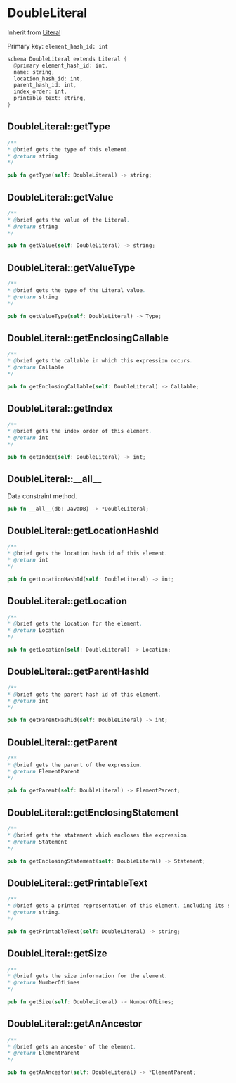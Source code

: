 # DoubleLiteral

Inherit from [Literal](./Literal.md)

Primary key: `element_hash_id: int`

```rust
schema DoubleLiteral extends Literal {
  @primary element_hash_id: int,
  name: string,
  location_hash_id: int,
  parent_hash_id: int,
  index_order: int,
  printable_text: string,
}
```
## DoubleLiteral::getType

```java
/**
* @brief gets the type of this element.
* @return string
*/
```
```rust
pub fn getType(self: DoubleLiteral) -> string;
```
## DoubleLiteral::getValue

```java
/**
* @brief gets the value of the Literal.
* @return string
*/
```
```rust
pub fn getValue(self: DoubleLiteral) -> string;
```
## DoubleLiteral::getValueType

```java
/**
* @brief gets the type of the Literal value.
* @return string
*/
```
```rust
pub fn getValueType(self: DoubleLiteral) -> Type;
```
## DoubleLiteral::getEnclosingCallable

```java
/**
* @brief gets the callable in which this expression occurs.
* @return Callable 
*/
```
```rust
pub fn getEnclosingCallable(self: DoubleLiteral) -> Callable;
```
## DoubleLiteral::getIndex

```java
/**
* @brief gets the index order of this element.
* @return int
*/
```
```rust
pub fn getIndex(self: DoubleLiteral) -> int;
```
## DoubleLiteral::\_\_all\_\_

Data constraint method.

```rust
pub fn __all__(db: JavaDB) -> *DoubleLiteral;
```
## DoubleLiteral::getLocationHashId

```java
/**
* @brief gets the location hash id of this element.
* @return int
*/
```
```rust
pub fn getLocationHashId(self: DoubleLiteral) -> int;
```
## DoubleLiteral::getLocation

```java
/**
* @brief gets the location for the element.
* @return Location
*/
```
```rust
pub fn getLocation(self: DoubleLiteral) -> Location;
```
## DoubleLiteral::getParentHashId

```java
/**
* @brief gets the parent hash id of this element.
* @return int
*/
```
```rust
pub fn getParentHashId(self: DoubleLiteral) -> int;
```
## DoubleLiteral::getParent

```java
/**
* @brief gets the parent of the expression.
* @return ElementParent 
*/
```
```rust
pub fn getParent(self: DoubleLiteral) -> ElementParent;
```
## DoubleLiteral::getEnclosingStatement

```java
/**
* @brief gets the statement which encloses the expression.
* @return Statement 
*/
```
```rust
pub fn getEnclosingStatement(self: DoubleLiteral) -> Statement;
```
## DoubleLiteral::getPrintableText

```java
/**
* @brief gets a printed representation of this element, including its structure where applicable.
* @return string.
*/
```
```rust
pub fn getPrintableText(self: DoubleLiteral) -> string;
```
## DoubleLiteral::getSize

```java
/**
* @brief gets the size information for the element.
* @return NumberOfLines
*/
```
```rust
pub fn getSize(self: DoubleLiteral) -> NumberOfLines;
```
## DoubleLiteral::getAnAncestor

```java
/**
* @brief gets an ancestor of the element.
* @return ElementParent 
*/
```
```rust
pub fn getAnAncestor(self: DoubleLiteral) -> *ElementParent;
```
